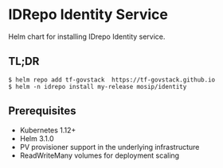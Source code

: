 # IDRepo Identity Service

Helm chart for installing IDrepo Identity service. 

## TL;DR

```console
$ helm repo add tf-govstack  https://tf-govstack.github.io
$ helm -n idrepo install my-release mosip/identity
```
## Prerequisites

- Kubernetes 1.12+
- Helm 3.1.0
- PV provisioner support in the underlying infrastructure
- ReadWriteMany volumes for deployment scaling

